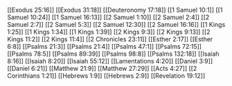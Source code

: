 [[Exodus 25:16]]
[[Exodus 31:18]]
[[Deuteronomy 17:18]]
[[1 Samuel 10:1]]
[[1 Samuel 10:24]]
[[1 Samuel 16:13]]
[[2 Samuel 1:10]]
[[2 Samuel 2:4]]
[[2 Samuel 2:7]]
[[2 Samuel 5:3]]
[[2 Samuel 12:30]]
[[2 Samuel 16:16]]
[[1 Kings 1:25]]
[[1 Kings 1:34]]
[[1 Kings 1:39]]
[[2 Kings 9:3]]
[[2 Kings 9:13]]
[[2 Kings 11:2]]
[[2 Kings 11:4]]
[[2 Chronicles 23:11]]
[[Esther 2:17]]
[[Esther 6:8]]
[[Psalms 21:3]]
[[Psalms 21:4]]
[[Psalms 47:1]]
[[Psalms 72:15]]
[[Psalms 78:5]]
[[Psalms 89:39]]
[[Psalms 98:8]]
[[Psalms 132:18]]
[[Isaiah 8:16]]
[[Isaiah 8:20]]
[[Isaiah 55:12]]
[[Lamentations 4:20]]
[[Daniel 3:9]]
[[Daniel 6:21]]
[[Matthew 21:9]]
[[Matthew 27:29]]
[[Acts 4:27]]
[[2 Corinthians 1:21]]
[[Hebrews 1:9]]
[[Hebrews 2:9]]
[[Revelation 19:12]]
